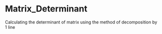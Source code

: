 # Matrix_Determinant
Calculating the determinant of matrix using the method of decomposition by 1 line
